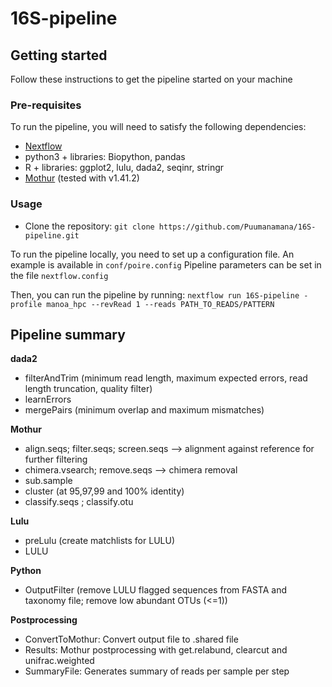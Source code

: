# 16S-pipeline

## Getting started

Follow these instructions to get the pipeline started on your machine

### Pre-requisites

To run the pipeline, you will need to satisfy the following dependencies:

- [Nextflow](https://www.nextflow.io/docs/latest/getstarted.html)
- python3 + libraries: Biopython, pandas
- R + libraries: ggplot2, lulu, dada2, seqinr, stringr
- [Mothur](https://github.com/mothur/mothur) (tested with v1.41.2) 

### Usage

- Clone the repository:
`git clone https://github.com/Puumanamana/16S-pipeline.git`

To run the pipeline locally, you need to set up a configuration file. An example is available in `conf/poire.config`
Pipeline parameters can be set in the file `nextflow.config`

Then, you can run the pipeline by running:
`nextflow run 16S-pipeline -profile manoa_hpc --revRead 1 --reads PATH_TO_READS/PATTERN`

## Pipeline summary

**dada2**
- filterAndTrim (minimum read length, maximum expected errors, read length truncation, quality filter)
- learnErrors
- mergePairs (minimum overlap and maximum mismatches)

**Mothur**
- align.seqs; filter.seqs; screen.seqs  --> alignment against reference for further filtering
- chimera.vsearch; remove.seqs          --> chimera removal
- sub.sample
- cluster (at 95,97,99 and 100% identity)
- classify.seqs ; classify.otu 

**Lulu**
- preLulu (create matchlists for LULU)
- LULU

**Python**
- OutputFilter (remove LULU flagged sequences from FASTA and taxonomy file; remove low abundant OTUs (<=1))

**Postprocessing**
- ConvertToMothur: Convert output file to .shared file
- Results: Mothur postprocessing with get.relabund, clearcut and unifrac.weighted
- SummaryFile: Generates summary of reads per sample per step
